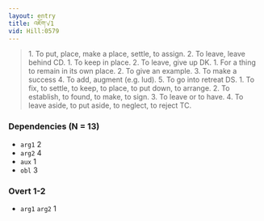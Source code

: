```yaml
---
layout: entry
title: འཇོག་√1
vid: Hill:0579
---
```

> 1\. To put, place, make a place, settle, to assign\. 2\. To leave, leave behind CD\. 1\. To keep in place\. 2\. To leave, give up DK\. 1\. For a thing to remain in its own place\. 2\. To give an example\. 3\. To make a success 4\. To add, augment (e\.g\. lud)\. 5\. To go into retreat DS\. 1\. To fix, to settle, to keep, to place, to put down, to arrange\. 2\. To establish, to found, to make, to sign\. 3\. To leave or to have\. 4\. To leave aside, to put aside, to neglect, to reject TC\.


### Dependencies (N = 13)
* `arg1` 2
* `arg2` 4
* `aux` 1
* `obl` 3


### Overt 1-2
* `arg1` `arg2` 1
